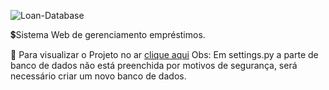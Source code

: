 
![Loan-Database](https://user-images.githubusercontent.com/118996248/236567516-45bf2e6e-572c-48a8-8e77-ff1e16df86ce.jpg)



💲Sistema Web de gerenciamento empréstimos.

👀 Para visualizar o Projeto no ar [clique aqui](https://loan-database-production.up.railway.app/login/?next=/)
Obs: Em settings.py a parte de banco de dados não está preenchida por motivos de segurança, será necessário criar um novo banco de dados.
